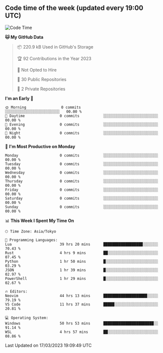 ## Code time of the week (updated every 19:00 UTC)

<!--START_SECTION:waka-->
![Code Time](http://img.shields.io/badge/Code%20Time-1%2C658%20hrs%203%20mins-blue)

**🐱 My GitHub Data** 

> 📦 220.9 kB Used in GitHub's Storage 
 > 
> 🏆 92 Contributions in the Year 2023
 > 
> 🚫 Not Opted to Hire
 > 
> 📜 30 Public Repositories 
 > 
> 🔑 2 Private Repositories 
 > 
**I'm an Early 🐤** 

```text
🌞 Morning                0 commits           ░░░░░░░░░░░░░░░░░░░░░░░░░   00.00 % 
🌆 Daytime                0 commits           ░░░░░░░░░░░░░░░░░░░░░░░░░   00.00 % 
🌃 Evening                0 commits           ░░░░░░░░░░░░░░░░░░░░░░░░░   00.00 % 
🌙 Night                  0 commits           ░░░░░░░░░░░░░░░░░░░░░░░░░   00.00 % 
```
📅 **I'm Most Productive on Monday** 

```text
Monday                   0 commits           ░░░░░░░░░░░░░░░░░░░░░░░░░   00.00 % 
Tuesday                  0 commits           ░░░░░░░░░░░░░░░░░░░░░░░░░   00.00 % 
Wednesday                0 commits           ░░░░░░░░░░░░░░░░░░░░░░░░░   00.00 % 
Thursday                 0 commits           ░░░░░░░░░░░░░░░░░░░░░░░░░   00.00 % 
Friday                   0 commits           ░░░░░░░░░░░░░░░░░░░░░░░░░   00.00 % 
Saturday                 0 commits           ░░░░░░░░░░░░░░░░░░░░░░░░░   00.00 % 
Sunday                   0 commits           ░░░░░░░░░░░░░░░░░░░░░░░░░   00.00 % 
```


📊 **This Week I Spent My Time On** 

```text
🕑︎ Time Zone: Asia/Tokyo

💬 Programming Languages: 
Lua                      39 hrs 20 mins      ██████████████████░░░░░░░   70.43 % 
Rust                     4 hrs 9 mins        ██░░░░░░░░░░░░░░░░░░░░░░░   07.45 % 
Python                   1 hr 50 mins        █░░░░░░░░░░░░░░░░░░░░░░░░   03.29 % 
JSON                     1 hr 39 mins        █░░░░░░░░░░░░░░░░░░░░░░░░   02.97 % 
PowerShell               1 hr 29 mins        █░░░░░░░░░░░░░░░░░░░░░░░░   02.67 % 

🔥 Editors: 
Neovim                   44 hrs 13 mins      ████████████████████░░░░░   79.19 % 
VS Code                  11 hrs 37 mins      █████░░░░░░░░░░░░░░░░░░░░   20.81 % 

💻 Operating System: 
Windows                  50 hrs 53 mins      ███████████████████████░░   91.14 % 
WSL                      4 hrs 57 mins       ██░░░░░░░░░░░░░░░░░░░░░░░   08.86 % 
```


 Last Updated on 17/03/2023 19:09:49 UTC
<!--END_SECTION:waka-->